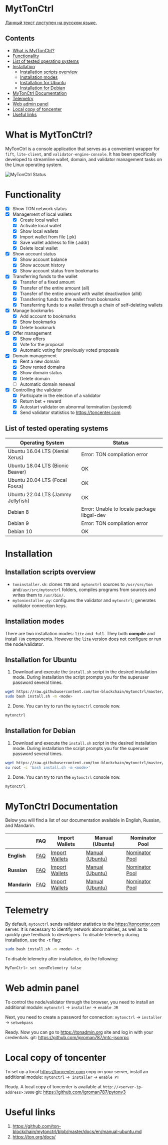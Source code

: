 <!-- omit from toc --> 
# MytTonCtrl
[Данный текст доступен на русском языке.](https://github.com/ton-blockchain/mytonctrl/blob/master/README.Ru.md)

<!-- omit from toc --> 
## Contents

- [What is MytTonCtrl?](#what-is-myttonctrl)
- [Functionality](#functionality)
- [List of tested operating systems](#list-of-tested-operating-systems)
- [Installation](#installation)
	- [Installation scripts overview](#installation-scripts-overview)
	- [Installation modes](#installation-modes)
	- [Installation for Ubuntu](#installation-for-ubuntu)
	- [Installation for Debian](#installation-for-debian)
- [MyTonCtrl Documentation](#mytonctrl-documentation)
- [Telemetry](#telemetry)
- [Web admin panel](#web-admin-panel)
- [Local copy of toncenter](#local-copy-of-toncenter)
- [Useful links](#useful-links)


# What is MytTonCtrl?
MyTonCtrl is a console application that serves as a convenient wrapper for `fift`, `lite-client`, and `validator-engine-console`. It has been specifically developed to streamline wallet, domain, and validator management tasks on the Linux operating system.

![MyTonCtrl Status](screens/mytonctrl-status.png)

# Functionality
- [x] Show TON network status
- [x] Management of local wallets
	- [x] Create local wallet
	- [x] Activate local wallet
	- [x] Show local wallets
	- [x] Import wallet from file (.pk)
	- [x] Save wallet address to file (.addr)
	- [x] Delete local wallet
- [x] Show account status
	- [x] Show account balance
	- [x] Show account history
	- [x] Show account status from bookmarks
- [x] Transferring funds to the wallet
	- [x] Transfer of a fixed amount
	- [x] Transfer of the entire amount (all)
	- [x] Transfer of the entire amount with wallet deactivation (alld)
	- [x] Transferring funds to the wallet from bookmarks
	- [x] Transferring funds to a wallet through a chain of self-deleting wallets
- [x] Manage bookmarks
	- [x] Add account to bookmarks
	- [x] Show bookmarks
	- [x] Delete bookmark
- [x] Offer management
	- [x] Show offers
	- [x] Vote for the proposal
	- [x] Automatic voting for previously voted proposals
- [x] Domain management
	- [x] Rent a new domain
	- [x] Show rented domains
	- [x] Show domain status
	- [x] Delete domain
	- [ ] Automatic domain renewal
- [x] Controlling the validator
	- [x] Participate in the election of a validator
	- [x] Return bet + reward
	- [x] Autostart validator on abnormal termination (systemd)
	- [x] Send validator statistics to https://toncenter.com

## List of tested operating systems
| Operating System              | Status                     |
|-------------------------------|----------------------------|
| Ubuntu 16.04 LTS (Xenial Xerus) | Error: TON compilation error |
| Ubuntu 18.04 LTS (Bionic Beaver) | OK                       |
| Ubuntu 20.04 LTS (Focal Fossa) | OK                       |
| Ubuntu 22.04 LTS (Jammy Jellyfish) | OK                   |
| Debian 8 | Error: Unable to locate package libgsl-dev   |
| Debian 9 | Error: TON compilation error                 |
| Debian 10 | OK                                         |

# Installation
## Installation scripts overview
- `toninstaller.sh`: clones `TON` and` mytonctrl` sources to `/usr/src/ton` and`/usr/src/mytonctrl` folders, compiles programs from sources and writes them to `/usr/bin/`.
- `mytoninstaller.py`: configures the validator and `mytonctrl`; generates validator connection keys.

## Installation modes
There are two installation modes: `lite` and` full`. They both **compile** and install `TON` components. However the `lite` version does not configure or run the node/validator.

## Installation for Ubuntu
1. Download and execute the `install.sh` script in the desired installation mode. During installation the script prompts you for the superuser password several times.
```sh
wget https://raw.githubusercontent.com/ton-blockchain/mytonctrl/master/scripts/install.sh
sudo bash install.sh -m <mode>
```

2. Done. You can try to run the `mytonctrl` console now.
```sh
mytonctrl
```


## Installation for Debian
1. Download and execute the `install.sh` script in the desired installation mode. During installation the script prompts you for the superuser password several times.
```sh
wget https://raw.githubusercontent.com/ton-blockchain/mytonctrl/master/scripts/install.sh
su root -c 'bash install.sh -m <mode>'
```

2. Done. You can try to run the `mytonctrl` console now.
```sh
mytonctrl
```

# MyTonCtrl Documentation

Below you will find a list of our documentation available in English, Russian, and Mandarin. 

|   | FAQ | Import Wallets | Manual (Ubuntu) | Nominator Pool |
|---|-----|----------------|-----------------|----------------|
| **English** | [FAQ](docs/en/FAQ.md) | [Import Wallets](docs/en/import-wallets.md) | [Manual (Ubuntu)](docs/en/manual-ubuntu.md) | [Nominator Pool](docs/en/nominator-pool.md) |
| **Russian** | [FAQ](docs/ru/FAQ.md) | [Import Wallets](docs/ru/import-wallets.md) | [Manual (Ubuntu)](docs/ru/manual-ubuntu.md) | [Nominator Pool](docs/ru/nominator-pool.md) |
| **Mandarin** | [FAQ](docs/zh_TW/FAQ.md) | [Import Wallets](docs/zh_TW/import-wallets.md) | [Manual (Ubuntu)](docs/zh_TW/manual-ubuntu.md) | [Nominator Pool](docs/zh_TW/nominator-pool.md) |

# Telemetry
By default, `mytonctrl` sends validator statistics to the https://toncenter.com server.
It is necessary to identify network abnormalities, as well as to quickly give feedback to developers.
To disable telemetry during installation, use the `-t` flag:
```sh
sudo bash install.sh -m <mode> -t
```

To disable telemetry after installation, do the following:
```sh
MyTonCtrl> set sendTelemetry false
```

# Web admin panel
To control the node/validator through the browser, you need to install an additional module:
`mytonctrl` -> `installer` -> `enable JR`

Next, you need to create a password for connection:
`mytonctrl` -> `installer` -> `setwebpass`

Ready. Now you can go to https://tonadmin.org site and log in with your credentials.
git: https://github.com/igroman787/mtc-jsonrpc

# Local copy of toncenter
To set up a local https://toncenter.com copy on your server, install an additional module:
`mytonctrl` ->` installer` -> `enable PT`

Ready. A local copy of toncenter is available at `http://<server-ip-address>:8000`
git: https://github.com/igroman787/pytonv3

# Useful links
1. https://github.com/ton-blockchain/mytonctrl/blob/master/docs/en/manual-ubuntu.md
2. https://ton.org/docs/
